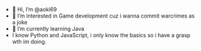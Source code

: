 - 👋 Hi, I’m @aoki69
- 👀 I’m interested in Game development cuz i wanna commit warcrimes as a joke
- 🌱 I’m currently learning Java
- I know Python and JavaScript, i only know the basics so i have a grasp wth im doing.

<!---
aoki69/aoki69 is a ✨ special ✨ repository because its `README.md` (this file) appears on your GitHub profile.
You can click the Preview link to take a look at your changes.
--->

